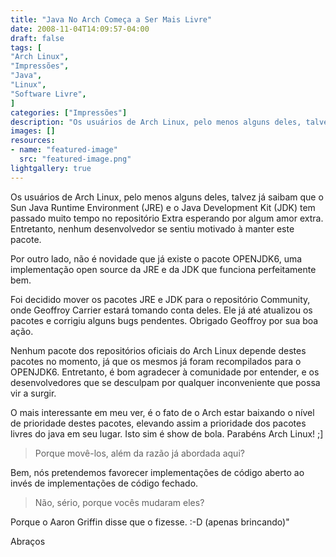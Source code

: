 ```yaml
---
title: "Java No Arch Começa a Ser Mais Livre"
date: 2008-11-04T14:09:57-04:00
draft: false
tags: [
"Arch Linux",
"Impressões",
"Java",
"Linux",
"Software Livre",
]
categories: ["Impressões"]
description: "Os usuários de Arch Linux, pelo menos alguns deles, talvez já saibam que o Sun Java Runtime Environment (JRE) e o Java Development Kit (JDK) tem passado muito tempo no repositório Extra esperando por algum amor extra. Entretanto, nenhum desenvolvedor se sentiu motivado à manter este pacote."
images: []
resources:
- name: "featured-image"
  src: "featured-image.png"
lightgallery: true
---
```


Os usuários de Arch Linux, pelo menos alguns deles, talvez já saibam que o Sun Java Runtime Environment (JRE) e o Java Development Kit (JDK) tem passado muito tempo no repositório Extra esperando por algum amor extra. Entretanto, nenhum desenvolvedor se sentiu motivado à manter este pacote.

<!--more-->

Por outro lado, não é novidade que já existe o pacote OPENJDK6, uma implementação open source da JRE e da JDK que funciona perfeitamente bem.

Foi decidido mover os pacotes JRE e JDK para o repositório Community, onde Geoffroy Carrier estará tomando conta deles. Ele já até atualizou os pacotes e corrigiu alguns bugs pendentes. Obrigado Geoffroy por sua boa ação.

Nenhum pacote dos repositórios oficiais do Arch Linux depende destes pacotes no momento, já que os mesmos já foram recompilados para o OPENJDK6. Entretanto, é bom agradecer à comunidade por entender, e os desenvolvedores que se desculpam por qualquer inconveniente que possa vir a surgir.

O mais interessante em meu ver, é o fato de o Arch estar baixando o nível de prioridade destes pacotes, elevando assim a prioridade dos pacotes livres do java em seu lugar. Isto sim é show de bola. Parabéns Arch Linux! ;]

> Porque movê-los, além da razão já abordada aqui?  

Bem, nós pretendemos favorecer implementações de código aberto ao invés de implementações de código fechado.

> Não, sério, porque vocês mudaram eles?  

Porque o Aaron Griffin disse que o fizesse. :-D (apenas brincando)"

Abraços
